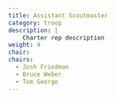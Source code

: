 ```yaml
---
title: Assistant Scoutmaster
category: troop
description: |
    Charter rep description
weight: 4
chair:
chairs: 
  - Josh Friedman
  - Bruce Weber
  - Tom George
---
```

